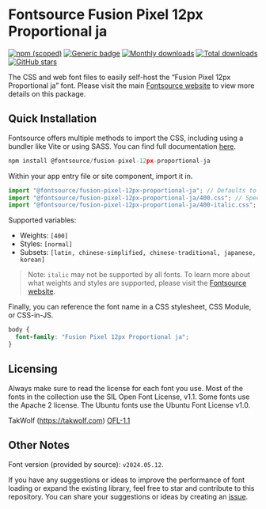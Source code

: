 # Fontsource Fusion Pixel 12px Proportional ja

[![npm (scoped)](https://img.shields.io/npm/v/@fontsource/fusion-pixel-12px-proportional-ja?color=brightgreen)](https://www.npmjs.com/package/@fontsource/fusion-pixel-12px-proportional-ja) [![Generic badge](https://img.shields.io/badge/fontsource-passing-brightgreen)](https://github.com/fontsource/fontsource) [![Monthly downloads](https://badgen.net/npm/dm/@fontsource/fusion-pixel-12px-proportional-ja)](https://github.com/fontsource/fontsource) [![Total downloads](https://badgen.net/npm/dt/@fontsource/fusion-pixel-12px-proportional-ja)](https://github.com/fontsource/fontsource) [![GitHub stars](https://img.shields.io/github/stars/fontsource/fontsource.svg?style=social&label=Star)](https://github.com/fontsource/fontsource/stargazers)

The CSS and web font files to easily self-host the “Fusion Pixel 12px Proportional ja” font. Please visit the main [Fontsource website](https://fontsource.org/fonts/fusion-pixel-12px-proportional-ja) to view more details on this package.

## Quick Installation

Fontsource offers multiple methods to import the CSS, including using a bundler like Vite or using SASS. You can find full documentation [here](https://fontsource.org/docs/getting-started/introduction).

```javascript
npm install @fontsource/fusion-pixel-12px-proportional-ja
```

Within your app entry file or site component, import it in.

```javascript
import "@fontsource/fusion-pixel-12px-proportional-ja"; // Defaults to weight 400
import "@fontsource/fusion-pixel-12px-proportional-ja/400.css"; // Specify weight
import "@fontsource/fusion-pixel-12px-proportional-ja/400-italic.css"; // Specify weight and style
```

Supported variables:
- Weights: `[400]`
- Styles: `[normal]`
- Subsets: `[latin, chinese-simplified, chinese-traditional, japanese, korean]`

> Note: `italic` may not be supported by all fonts. To learn more about what weights and styles are supported, please visit the [Fontsource website](https://fontsource.org/fonts/fusion-pixel-12px-proportional-ja).

Finally, you can reference the font name in a CSS stylesheet, CSS Module, or CSS-in-JS.

```css
body {
  font-family: "Fusion Pixel 12px Proportional ja";
}
```

## Licensing
Always make sure to read the license for each font you use. Most of the fonts in the collection use the SIL Open Font License, v1.1. Some fonts use the Apache 2 license. The Ubuntu fonts use the Ubuntu Font License v1.0.

TakWolf (https://takwolf.com)
[OFL-1.1](https://raw.githubusercontent.com/TakWolf/fusion-pixel-font/master/LICENSE-OFL)

## Other Notes
Font version (provided by source): `v2024.05.12`.

If you have any suggestions or ideas to improve the performance of font loading or expand the existing library, feel free to star and contribute to this repository. You can share your suggestions or ideas by creating an [issue](https://github.com/fontsource/fontsource/issues).